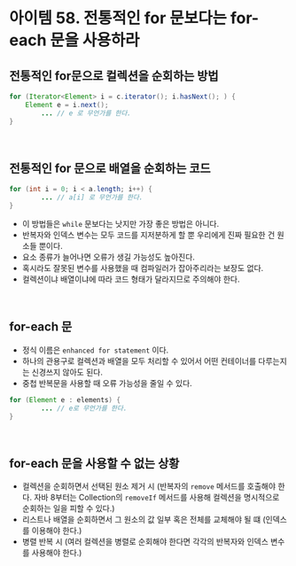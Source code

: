 # 아이템 58. 전통적인 for 문보다는 for-each 문을 사용하라

## 전통적인 for문으로 컬렉션을 순회하는 방법

```java
for (Iterator<Element> i = c.iterator(); i.hasNext(); ) {
    Element e = i.next();
        ... // e 로 무언가를 한다.
}
```

<br>

## 전통적인 for 문으로 배열을 순회하는 코드
```java
for (int i = 0; i < a.length; i++) {
        ... // a[i] 로 무언가를 한다.
}
```

* 이 방법들은 `while` 문보다는 낫지만 가장 좋은 방법은 아니다.
* 반복자와 인덱스 변수는 모두 코드를 지저분하게 할 뿐 우리에게 진짜 필요한 건 원소들 뿐이다.
* 요소 종류가 늘어나면 오류가 생길 가능성도 높아진다.
* 혹시라도 잘못된 변수를 사용했을 때 컴파일러가 잡아주리라는 보장도 없다.
* 컬렉션이냐 배열이냐에 따라 코드 형태가 달라지므로 주의해야 한다.

<br>

## for-each 문
* 정식 이름은 `enhanced for statement` 이다.
* 하나의 관용구로 컬렉션과 배열을 모두 처리할 수 있어서 어떤 컨테이너를 다루는지는 신경쓰지 않아도 된다.
* 중첩 반복문을 사용할 때 오류 가능성을 줄일 수 있다.

```java
for (Element e : elements) {
        ... // e로 무언가를 한다.
}
```

<br>

## for-each 문을 사용할 수 없는 상황
* 컬렉션을 순회하면서 선택된 원소 제거 시 (반복자의 `remove` 메서드를 호출해야 한다. 자바 8부터는 Collection의 `removeIf` 메서드를 사용해 컬렉션을 명시적으로 순회하는 일을 피할 수 있다.)
* 리스트나 배열을 순회하면서 그 원소의 값 일부 혹은 전체를 교체해야 될 떄 (인덱스를 이용해야 한다.)
* 병렬 반복 시 (여러 컬렉션을 병렬로 순회해야 한다면 각각의 반복자와 인덱스 변수를 사용해야 한다.)